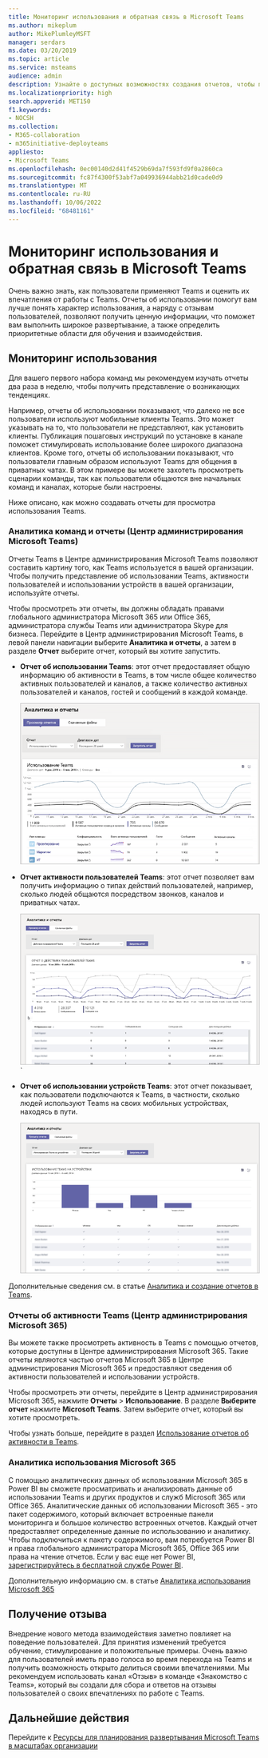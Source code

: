 ```yaml
---
title: Мониторинг использования и обратная связь в Microsoft Teams
ms.author: mikeplum
author: MikePlumleyMSFT
manager: serdars
ms.date: 03/20/2019
ms.topic: article
ms.service: msteams
audience: admin
description: Узнайте о доступных возможностях создания отчетов, чтобы понять, как пользователи используют Microsoft Teams и собрать отзывы о впечатлениях пользователей.
ms.localizationpriority: high
search.appverid: MET150
f1.keywords:
- NOCSH
ms.collection:
- M365-collaboration
- m365initiative-deployteams
appliesto:
- Microsoft Teams
ms.openlocfilehash: 0ec00140d2d41f4529b69da7f593fd9f0a2860ca
ms.sourcegitcommit: fc87f4300f53abf7a049936944abb21d0cade0d9
ms.translationtype: MT
ms.contentlocale: ru-RU
ms.lasthandoff: 10/06/2022
ms.locfileid: "68481161"
---
```

# <a name="monitor-usage-and-feedback-in-microsoft-teams"></a>Мониторинг использования и обратная связь в Microsoft Teams
Очень важно знать, как пользователи применяют Teams и оценить их впечатления от работы с Teams. Отчеты об использовании помогут вам лучше понять характер использования, а наряду с отзывам пользователей, позволяют получить ценную информации, что поможет вам выполнить широкое развертывание, а также определить приоритетные области для обучения и взаимодействия.

## <a name="monitor-usage"></a>Мониторинг использования
Для вашего первого набора команд мы рекомендуем изучать отчеты два раза в неделю, чтобы получить представление о возникающих тенденциях. 

Например, отчеты об использовании показывают, что далеко не все пользователи используют мобильные клиенты Teams. Это может указывать на то, что пользователи не представляют, как установить клиенты. Публикация пошаговых инструкций по установке в канале поможет стимулировать использование более широкого диапазона клиентов. Кроме того, отчеты об использовании показывают, что пользователи главным образом используют Teams для общения в приватных чатах. В этом примере вы можете захотеть просмотреть сценарии команды, так как пользователи общаются вне начальных команд и каналах, которые были настроены. 

Ниже описано, как можно создавать отчеты для просмотра использования Teams. 

### <a name="teams-analytics--reports-microsoft-teams-admin-center"></a>Аналитика команд и отчеты (Центр администрирования Microsoft Teams)

Отчеты Teams в Центре администрирования Microsoft Teams позволяют составить картину того, как Teams используется в вашей организации. Чтобы получить представление об использовании Teams, активности пользователей и использовании устройств в вашей организации, используйте отчеты. 

Чтобы просмотреть эти отчеты, вы должны обладать правами глобального администратора Microsoft 365 или Office 365, администратора службы Teams или администратора Skype для бизнеса. Перейдите в Центр администрирования Microsoft Teams, в левой панели навигации выберите **Аналитика и отчеты**, а затем в разделе **Отчет** выберите отчет, который вы хотите запустить.

- **Отчет об использовании Teams**: этот отчет предоставляет общую информацию об активности в Teams, в том числе общее количество активных пользователей и каналов, а также количество активных пользователей и каналов, гостей и сообщений в каждой команде. 

    ![Снимок экрана: отчет об использовании Teams.](media/teams-reports-teams-usage.png "Снимок экрана: отчет об использовании Teams в Центре администрирования Microsoft Teams")     
- **Отчет активности пользователей Teams**: этот отчет позволяет вам получить информацию о типах действий пользователей, например, сколько людей общаются посредством звонков, каналов и приватных чатах. 

    ![Снимок экрана: отчет о действиях пользователей Teams.](media/teams-reports-user-activity.png "Снимок экрана: отчет о действиях пользователей Teams в Центре администрирования Microsoft Teams") 
`
- **Отчет об использовании устройств Teams**: этот отчет показывает, как пользователи подключаются к Teams, в частности, сколько людей используют Teams на своих мобильных устройствах, находясь в пути. 

    ![Снимок экрана: отчет об использовании Teams на устройствах.](media/teams-reports-device-usage.png "Снимок экрана: отчет об использовании Teams на устройствах в Центре администрирования Microsoft Teams")

Дополнительные сведения см. в статье [Аналитика и создание отчетов в Teams](teams-analytics-and-reports/teams-reporting-reference.md). 

### <a name="teams-activity-reports-microsoft-365-admin-center"></a>Отчеты об активности Teams (Центр администрирования Microsoft 365)
Вы можете также просмотреть активность в Teams с помощью отчетов, которые доступны в Центре администрирования Microsoft 365. Такие отчеты являются частью отчетов Microsoft 365 в Центре администрирования Microsoft 365 и предоставляют сведения об активности пользователей и использовании устройств. 

Чтобы просмотреть эти отчеты, перейдите в Центр администрирования Microsoft 365, нажмите **Отчеты** > **Использование**. В разделе **Выберите отчет** нажмите **Microsoft Teams**. Затем выберите отчет, который вы хотите просмотреть.

Чтобы узнать больше, перейдите в раздел [Использование отчетов об активности в Teams](teams-activity-reports.md).

### <a name="microsoft-365-usage-analytics"></a>Аналитика использования Microsoft 365

С помощью аналитических данных об использовании Microsoft 365 в Power BI вы сможете просматривать и анализировать данные об использовании Teams и других продуктов и служб Microsoft 365 или Office 365. Аналитические данных об использовании Microsoft 365 - это пакет содержимого, который включает встроенные панели мониторинга и большое количество встроенных отчетов. Каждый отчет предоставляет определенные данные по использованию и аналитику. Чтобы подключиться к пакету содержимого, вам потребуется Power BI и права глобального администратора Microsoft 365, Office 365 или права на чтение отчетов. Если у вас еще нет Power BI, [зарегистрируйтесь в бесплатной службе Power BI](https://powerbi.microsoft.com). 

Дополнительную информацию см. в статье [Аналитика использования Microsoft 365](https://support.office.com/article/Microsoft-365-usage-analytics-77ff780d-ab19-4553-adea-09cb65ad0f1f) 

## <a name="gather-feedback"></a>Получение отзыва
Внедрение нового метода взаимодействия заметно повлияет на поведение пользователей. Для принятия изменений требуется обучение, стимулирование и положительные примеры. Очень важно для пользователей иметь право голоса во время перехода на Teams и получить возможность открыто делиться своими впечатлениями. Мы рекомендуем использовать канал «Отзыв» в команде «Знакомство с Teams», который вы создали для сбора и ответов на отзывы пользователей о своих впечатлениях по работе с Teams. 

## <a name="next-steps"></a>Дальнейшие действия
Перейдите к [Ресурсы для планирования развертывания Microsoft Teams в масштабах организации](get-started-with-teams-resources-for-org-wide-rollout.md)
